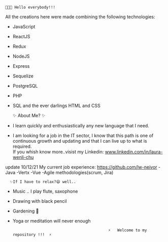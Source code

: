 
<!--
**Laura87-web/Laura87-web** is a ✨ _special_ ✨ repository because its `README.md` (this file) appears on your GitHub profile.



- 🔭 I’m currently working on ...
- 🌱 I’m currently learning ...
- 👯 I’m looking to collaborate on ...
- 🤔 I’m looking for help with ...
- 💬 Ask me about ...
- 📫 How to reach me: ...
- 😄 Pronouns: ...
- ⚡ Fun fact: ...
-->
    👋👋👋 Hello everybody!!!

All the creations here were made combining the following technologies:
- JavaScript
- ReactJS
- Redux
- NodeJS
- Express
- Sequelize
- PostgreSQL
- PHP
- SQL
and the ever darlings HTML and CSS

     ✨ About Me? ✨
- I learn quickly and enthusiastically any new language that I need.
- I am looking for a job in the IT sector, I know that this path is one of continuous growth and updating and that I can live up to what is required.<br>
If you whish know more..visist my Linkedin: www.linkedin.com/in/laura-wenli-chu

update 10/12/21
My current job experience: https://github.com/lw-neivor
-Java
-Vertx
-Vue
-Agile methodologies(scrum, Jira)


      ✨If I have to relax?😄 well..
- Music .. I play flute, saxophone
- Drawing with black pencil
- Gardening 🌱
- Yoga or meditation will never enough


                                                ⚡   Welcome to my repository !!!  ⚡
